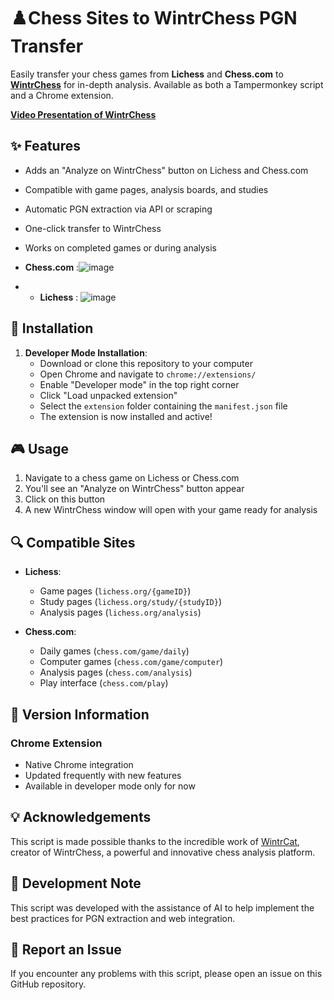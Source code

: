 # ♟️Chess Sites to WintrChess PGN Transfer

Easily transfer your chess games from **Lichess** and **Chess.com** to **[WintrChess](https://wintrchess.com/)** for in-depth analysis. Available as both a Tampermonkey script and a Chrome extension.

**[Video Presentation of WintrChess](https://youtu.be/rT5isX7mQds?si=6taY4ExPdrVeVkfr)**

## ✨ Features

- Adds an "Analyze on WintrChess" button on Lichess and Chess.com
- Compatible with game pages, analysis boards, and studies
- Automatic PGN extraction via API or scraping
- One-click transfer to WintrChess
- Works on completed games or during analysis

- **Chess.com** :![image](https://github.com/user-attachments/assets/23833386-0545-453a-9997-48600fd34cad)

- - **Lichess** : ![image](https://github.com/user-attachments/assets/113ba51b-7539-47a2-bf96-dea6679b2d8f)


## 🚀 Installation

1. **Developer Mode Installation**:
   - Download or clone this repository to your computer
   - Open Chrome and navigate to `chrome://extensions/`
   - Enable "Developer mode" in the top right corner
   - Click "Load unpacked extension"
   - Select the `extension` folder containing the `manifest.json` file
   - The extension is now installed and active!

## 🎮 Usage

1. Navigate to a chess game on Lichess or Chess.com
2. You'll see an "Analyze on WintrChess" button appear
3. Click on this button
4. A new WintrChess window will open with your game ready for analysis

## 🔍 Compatible Sites

- **Lichess**:
  - Game pages (`lichess.org/{gameID}`)
  - Study pages (`lichess.org/study/{studyID}`)
  - Analysis pages (`lichess.org/analysis`)

- **Chess.com**:
  - Daily games (`chess.com/game/daily`)
  - Computer games (`chess.com/game/computer`)
  - Analysis pages (`chess.com/analysis`)
  - Play interface (`chess.com/play`)

## 📱 Version Information

### Chrome Extension
- Native Chrome integration
- Updated frequently with new features
- Available in developer mode only for now

## 💡 Acknowledgements

This script is made possible thanks to the incredible work of [WintrCat](https://wintrcat.uk/), creator of WintrChess, a powerful and innovative chess analysis platform.

## 🤖 Development Note

This script was developed with the assistance of AI to help implement the best practices for PGN extraction and web integration.

## 🐛 Report an Issue

If you encounter any problems with this script, please open an issue on this GitHub repository.
